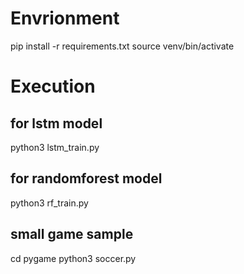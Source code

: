

# Envrionment
pip install -r requirements.txt
source venv/bin/activate


# Execution
## for lstm model
python3 lstm_train.py 

## for randomforest model 
python3 rf_train.py

## small game sample
cd pygame
python3 soccer.py
